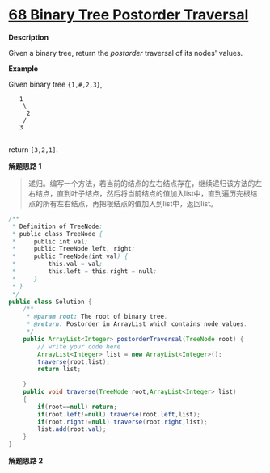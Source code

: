 # [**68 Binary Tree Postorder Traversal**](http://www.lintcode.com/en/problem/binary-tree-postorder-traversal/#)

**Description**

Given a binary tree, return the *postorder* traversal of its nodes' values.

**Example**

Given binary tree `{1,#,2,3}`,

```
   1
    \
     2
    /
   3
 
```

return `[3,2,1]`.

**解题思路 1**

> 递归。编写一个方法，若当前的结点的左右结点存在，继续递归该方法的左右结点，直到叶子结点，然后将当前结点的值加入list中，直到遍历完根结点的所有左右结点，再把根结点的值加入到list中，返回list。

```java
/**
 * Definition of TreeNode:
 * public class TreeNode {
 *     public int val;
 *     public TreeNode left, right;
 *     public TreeNode(int val) {
 *         this.val = val;
 *         this.left = this.right = null;
 *     }
 * }
 */
public class Solution {
    /**
     * @param root: The root of binary tree.
     * @return: Postorder in ArrayList which contains node values.
     */
    public ArrayList<Integer> postorderTraversal(TreeNode root) {
        // write your code here
        ArrayList<Integer> list = new ArrayList<Integer>();
        traverse(root,list);
        return list;
        
    }
    public void traverse(TreeNode root,ArrayList<Integer> list)
    {
        if(root==null) return;
        if(root.left!=null) traverse(root.left,list);
        if(root.right!=null) traverse(root.right,list);
        list.add(root.val);
    }
}
```

**解题思路 2**



```java

```

